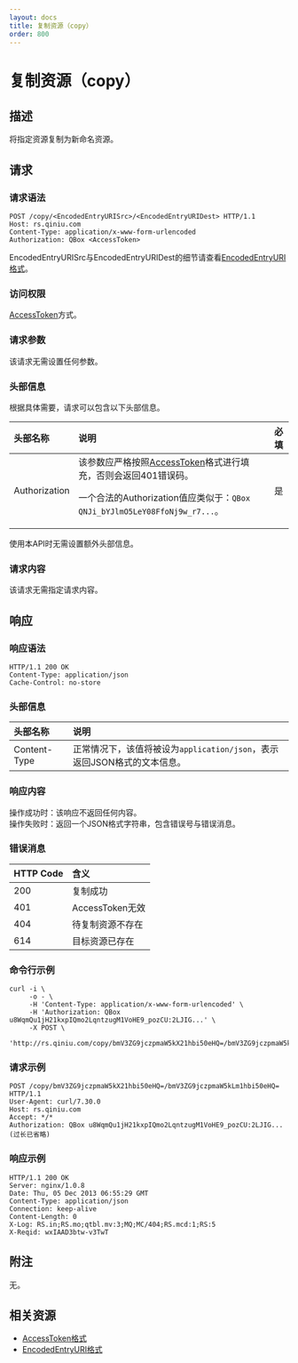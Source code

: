 ```yaml
---
layout: docs
title: 复制资源（copy）
order: 800
---
```


<a name="copy"></a>
# 复制资源（copy）

<a name="description"></a>
## 描述
将指定资源复制为新命名资源。  

<a name="request"></a>
## 请求

<a name="request-syntax"></a>
### 请求语法

```
POST /copy/<EncodedEntryURISrc>/<EncodedEntryURIDest> HTTP/1.1
Host: rs.qiniu.com
Content-Type: application/x-www-form-urlencoded
Authorization: QBox <AccessToken>
```

EncodedEntryURISrc与EncodedEntryURIDest的细节请查看[EncodedEntryURI格式][encodedEntryURIHref]。

<a name="request-auth"></a>
### 访问权限

[AccessToken][accessTokenHref]方式。

<a name="request-params"></a>
### 请求参数

该请求无需设置任何参数。

<a name="request-headers"></a>
### 头部信息

根据具体需要，请求可以包含以下头部信息。

头部名称      | 说明                              | 必填
:---------- | :------------------------------- | :-------:
Authorization | 该参数应严格按照[AccessToken][accessTokenHref]格式进行填充，否则会返回401错误码。<p>一个合法的Authorization值应类似于：`QBox QNJi_bYJlmO5LeY08FfoNj9w_r7...`。 | 是

使用本API时无需设置额外头部信息。  

<a name="request-body"></a>
### 请求内容

该请求无需指定请求内容。

<a name="response"></a>
## 响应

<a name="request-syntax"></a>
### 响应语法

```
HTTP/1.1 200 OK
Content-Type: application/json
Cache-Control: no-store
```

<a name="response-headers"></a>
### 头部信息
头部名称      | 说明                              
:----------- | :------------------------------- 
Content-Type | 正常情况下，该值将被设为`application/json`，表示返回JSON格式的文本信息。

<a name="response-body"></a>
### 响应内容

操作成功时：该响应不返回任何内容。  
操作失败时：返回一个JSON格式字符串，包含错误号与错误消息。

<a name="error-messages"></a>
### 错误消息
HTTP Code | 含义
:-------- | :--------------------------
200       | 复制成功
401       | AccessToken无效
404       | 待复制资源不存在
614       | 目标资源已存在

<a name="example1-command"></a>
### 命令行示例

```
curl -i \
     -o - \
     -H 'Content-Type: application/x-www-form-urlencoded' \
     -H 'Authorization: QBox u8WqmQu1jH21kxpIQmo2LqntzugM1VoHE9_pozCU:2LJIG...' \
     -X POST \
     'http://rs.qiniu.com/copy/bmV3ZG9jczpmaW5kX21hbi50eHQ=/bmV3ZG9jczpmaW5kLm1hbi50eHQ='
```

<a name="example1-request"></a>
### 请求示例

```
POST /copy/bmV3ZG9jczpmaW5kX21hbi50eHQ=/bmV3ZG9jczpmaW5kLm1hbi50eHQ= HTTP/1.1
User-Agent: curl/7.30.0
Host: rs.qiniu.com
Accept: */*
Authorization: QBox u8WqmQu1jH21kxpIQmo2LqntzugM1VoHE9_pozCU:2LJIG...(过长已省略)
```

<a name="example1-response"></a>
### 响应示例

```
HTTP/1.1 200 OK
Server: nginx/1.0.8
Date: Thu, 05 Dec 2013 06:55:29 GMT
Content-Type: application/json
Connection: keep-alive
Content-Length: 0
X-Log: RS.in;RS.mo;qtbl.mv:3;MQ;MC/404;RS.mcd:1;RS:5
X-Reqid: wxIAAD3btw-v3TwT
```

<a name="remarks"></a>
## 附注

无。

<a name="related-resources"></a>
## 相关资源

- [AccessToken格式][accessTokenHref]
- [EncodedEntryURI格式][encodedEntryURIHref]

[accessTokenHref]: http://docs.qiniu.com/api/v6/rs.html#digest-auth "AccessToken格式"
[encodedEntryURIHref]: http://docs.qiniu.com/api/v6/rs.html#words "EncodedEntryURI格式"
